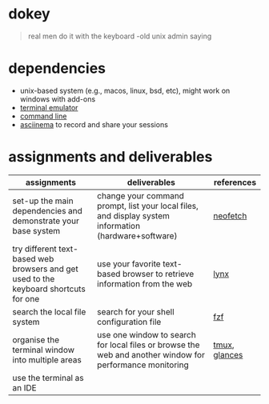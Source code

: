# dokey
> real men do it with the keyboard 
-old unix admin saying

# dependencies
* unix-based system (e.g., macos, linux, bsd, etc), might work on windows with add-ons
* [terminal emulator](https://en.wikipedia.org/wiki/Terminal_emulator)
* [command line](https://en.wikipedia.org/wiki/Command-line_interface)
* [asciinema](https://asciinema.org/) to record and share your sessions

# assignments and deliverables
| assignments | deliverables | references |
| -- | -- | -- |
| set-up the main dependencies and demonstrate your base system | change your command prompt, list your local files, and display system information (hardware+software) | [neofetch](https://github.com/dylanaraps/neofetch) |
| try different text-based web browsers and get used to the keyboard shortcuts for one | use your favorite text-based browser to retrieve information from the web | [lynx](https://lynx.browser.org/) |
| search the local file system | search for your shell configuration file | [fzf](https://github.com/junegunn/fzf) |
| organise the terminal window into multiple areas | use one window to search for local files or browse the web and another window for performance monitoring  | [tmux](https://en.wikipedia.org/wiki/Tmux), [glances](https://github.com/nicolargo/glances) |
| use the terminal as an IDE | | |
